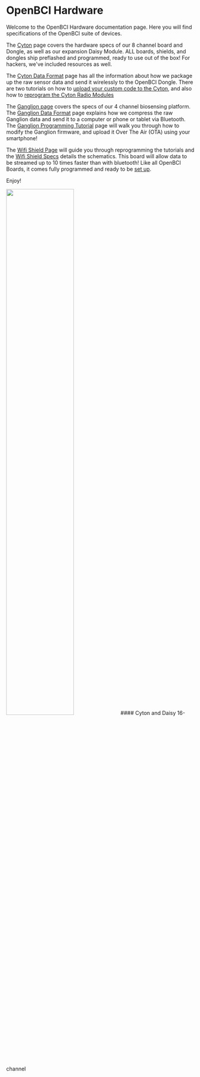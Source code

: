 # OpenBCI Hardware 

Welcome to the OpenBCI Hardware documentation page. Here you will find specifications of the OpenBCI suite of devices.  

The [Cyton](http://docs.openbci.com/Hardware/02-Cyton) page covers the hardware specs of our 8 channel board and Dongle, as well as our expansion Daisy Module. ALL boards, shields, and dongles ship preflashed and programmed, ready to use out of the box!
For hackers, we've included resources as well.

The [Cyton Data Format](http://docs.openbci.com/Hardware/03-Cyton_Data_Format) page has all the information about how we package up the raw sensor data and send it wirelessly to the OpenBCI Dongle. There are two tutorials on how to [upload your custom code to the Cyton](http://docs.openbci.com/Hardware/05-Cyton_Board_Programming_Tutorial), and also how to [reprogram the Cyton Radio Modules](http://docs.openbci.com/Hardware/06-Cyton_Radios_Programming_Tutorial)

The [Ganglion page](http://docs.openbci.com/Hardware/07-Ganglion) covers the specs of our 4 channel biosensing platform. 
The [Ganglion Data Format](http://docs.openbci.com/Hardware/08-Ganglion_Data_Format) page explains how we compress the raw Ganglion data and send it to a computer or phone or tablet via Bluetooth. The [Ganglion Programming Tutorial](http://docs.openbci.com/Hardware/09-Ganglion_Programming_Tutorial) page will walk you through how to modify the Ganglion firmware, and upload it Over The Air (OTA) using your smartphone!

The [Wifi Shield Page](http://docs.openbci.com/Hardware/12-Wifi_Programming_Tutorial) will guide you through reprogramming the tutorials and the [Wifi Shield Specs](http://docs.openbci.com/Hardware/11-Wifi) details the schematics. This board will allow data to be streamed up to 10 times faster than with bluetooth! Like all OpenBCI Boards, it comes fully programmed and ready to be [set up](http://docs.openbci.com/Tutorials/03-Wifi_Getting_Started_Guide#wifi-getting-started-guide-connecting-with-the-openbci-gui).

Enjoy!

<img src="https://github.com/OpenBCI/Docs/blob/master/assets/images/Cyton%2BDaisy%20Front%20Image.JPG?raw=true" width="60%">
#### Cyton and Daisy 16-channel 
